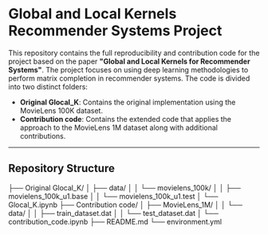 # Global and Local Kernels Recommender Systems Project

This repository contains the full reproducibility and contribution code for the project based on the paper **"Global and Local Kernels for Recommender Systems"**. The project focuses on using deep learning methodologies to perform matrix completion in recommender systems. The code is divided into two distinct folders:

- **Original Glocal_K**: Contains the original implementation using the MovieLens 100K dataset.
- **Contribution code**: Contains the extended code that applies the approach to the MovieLens 1M dataset along with additional contributions.

---

##  Repository Structure

├── Original Glocal_K/ 
  │ ├── data/ 
    │ │ └── movielens_100k/ 
      │ │ ├── movielens_100k_u1.base 
      │ │ └── movielens_100k_u1.test 
  │ └── Glocal_K.ipynb 
├── Contribution code/ 
  │ ├── MovieLens_1M/ 
    │ │ └── data/ 
      │ │ ├── train_dataset.dat 
      │ │ └── test_dataset.dat 
  │ └── contribution_code.ipynb 
├── README.md 
└── environment.yml
